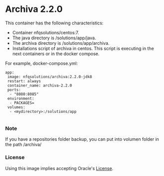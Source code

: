 # Archiva 2.2.0

This container has the following characteristics:
- Container nfqsolutions/centos:7.
- The java directory is /solutions/app/java.
- The archiva directory is /solutions/app/archiva.
- Installations script of archiva in centos. This script is executing in the next containers or in the docker compose.

For example, docker-compose.yml:
```
app:
 image: nfqsolutions/archiva:2.2.0-jdk8
 restart: always
 container_name: archiva-2.2.0
 ports:
  - "8080:8085"
 environment:
  - PACKAGES=
 volumes:
  - <mydirectory>:/solutions/app
 
```


### Note

If you have a repositories folder backup, you can put into volumen folder in the path <mydirectory>/archiva/


### License

Using this image implies accepting Oracle's [License](http://www.oracle.com/technetwork/java/javase/terms/license/index.html).